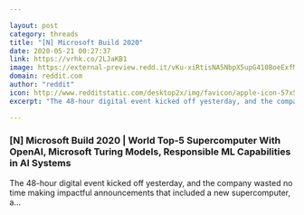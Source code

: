 ```yaml
---

layout: post
category: threads
title: "[N] Microsoft Build 2020"
date: 2020-05-21 00:27:37
link: https://vrhk.co/2LJaKB1
image: https://external-preview.redd.it/vKu-xiRtisNA5NbpX5upG410BoeExfMpX6IOzS_KN0g.jpg?width=1177&height=603&auto=webp&crop=1177:603,smart&s=594268c066af4d6a0f92fb3b9a04fa0fef5c2ac1
domain: reddit.com
author: "reddit"
icon: http://www.redditstatic.com/desktop2x/img/favicon/apple-icon-57x57.png
excerpt: "The 48-hour digital event kicked off yesterday, and the company wasted no time making impactful announcements that included a new supercomputer, a..."

---
```


### [N] Microsoft Build 2020 | World Top-5 Supercomputer With OpenAI, Microsoft Turing Models, Responsible ML Capabilities in AI Systems

The 48-hour digital event kicked off yesterday, and the company wasted no time making impactful announcements that included a new supercomputer, a...